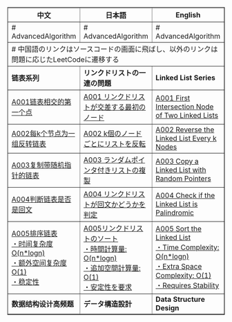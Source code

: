 <table border="1" cellspacing="0" cellpadding="8">
  <thead>
    <tr>
      <th>中文</th>
      <th>日本語</th>
      <th>English</th>
    </tr>
  </thead>
  <tbody>
    <!-- 第一行 -->
    <tr>
      <td># AdvancedAlgorithm</td>
      <td># AdvancedAlgorithm</td>
      <td># AdvancedAlgorithm</td>
    </tr>
    <!-- 占三列的行 -->
    <tr>
      <td colspan="3"># 中国語のリンクはソースコードの画面に飛ばし、以外のリンクは問題に応じたLeetCodeに遷移する</td>
    </tr>
    <!-- 链表系列标题 -->
    <tr>
      <td><strong>链表系列</strong></td>
      <td><strong>リンクドリストの一連の問題</strong></td>
      <td><strong>Linked List Series</strong></td>
    </tr>
    <!-- A001 -->
    <tr>
      <td>
        <a href="https://github.com/Gxondi/Algorithm/blob/main/AdvancedAlgorithm/src/main/java/A003%E9%93%BE%E8%A1%A8%E6%8E%92%E9%98%9F%E7%B3%BB%E5%88%97/A001%E9%93%BE%E8%A1%A8%E7%9B%B8%E4%BA%A4%E7%9A%84%E7%AC%AC%E4%B8%80%E4%B8%AA%E7%82%B9/IntersectionOfTwoLinkedList.java">
          A001链表相交的第一个点
        </a>
      </td>
      <td>
        <a href="https://leetcode.com/problems/intersection-of-two-linked-lists/description/">
          A001 リンクドリストが交差する最初のノード
        </a>
      </td>
      <td>
        <a href="https://leetcode.com/problems/intersection-of-two-linked-lists/description/">
          A001 First Intersection Node of Two Linked Lists
        </a>
      </td>
    </tr>
    <!-- A002 -->
    <tr>
      <td>
        <a href="https://github.com/Gxondi/Algorithm/blob/main/AdvancedAlgorithm/src/main/java/A003%E9%93%BE%E8%A1%A8%E6%8E%92%E9%98%9F%E7%B3%BB%E5%88%97/A002%E6%AF%8Fk%E4%B8%AA%E8%8A%82%E7%82%B9%E4%B8%BA%E4%B8%80%E7%BB%84%E5%8F%8D%E8%BD%AC%E9%93%BE%E8%A1%A8/ReverseNodeInKGroup.java">
          A002每k个节点为一组反转链表
        </a>
      </td>
      <td>
        <a href="https://leetcode.com/problems/reverse-nodes-in-k-group/description/">
          A002 k個のノードごとにリストを反転
        </a>
      </td>
      <td>
        <a href="https://leetcode.com/problems/reverse-nodes-in-k-group/description/">
          A002 Reverse the Linked List Every k Nodes
        </a>
      </td>
    </tr>
    <!-- A003 -->
    <tr>
      <td>
        <a href="https://github.com/Gxondi/Algorithm/blob/main/AdvancedAlgorithm/src/main/java/A003%E9%93%BE%E8%A1%A8%E6%8E%92%E9%98%9F%E7%B3%BB%E5%88%97/A003%E5%A4%8D%E5%88%B6%E5%B8%A6%E9%9A%8F%E6%9C%BA%E6%8C%87%E9%92%88%E7%9A%84%E9%93%BE%E8%A1%A8/CopyListWithRandomPointer.java">
          A003复制带随机指针的链表
        </a>
      </td>
      <td>
        <a href="https://leetcode.com/problems/copy-list-with-random-pointer/description/">
          A003 ランダムポインタ付きリストの複製
        </a>
      </td>
      <td>
        <a href="https://leetcode.com/problems/copy-list-with-random-pointer/description/">
          A003 Copy a Linked List with Random Pointers
        </a>
      </td>
    </tr>
    <!-- A004 -->
    <tr>
      <td>
        <a href="https://github.com/Gxondi/Algorithm/blob/main/AdvancedAlgorithm/src/main/java/A003%E9%93%BE%E8%A1%A8%E6%8E%92%E9%98%9F%E7%B3%BB%E5%88%97/A004%E5%88%A4%E6%96%AD%E9%93%BE%E8%A1%A8%E6%98%AF%E5%90%A6%E6%98%AF%E5%9B%9E%E6%96%87/PalindromeLinkedList.java">
          A004判断链表是否是回文
        </a>
      </td>
      <td>
        <a href="https://leetcode.com/problems/palindrome-linked-list/description/">
          A004 リンクドリストが回文かどうかを判定
        </a>
      </td>
      <td>
        <a href="https://leetcode.com/problems/palindrome-linked-list/description/">
          A004 Check if the Linked List is Palindromic
        </a>
      </td>
    </tr>
    <!-- A005 -->
    <tr>
      <td>
        <a href="https://github.com/Gxondi/Algorithm/blob/main/AdvancedAlgorithm/src/main/java/A003%E9%93%BE%E8%A1%A8%E6%8E%92%E9%98%9F%E7%B3%BB%E5%88%97/A005%E9%93%BE%E8%A1%A8%E6%8E%92%E5%BA%8F/SortList.java">
          A005排序链表 <br>
          ・时间复杂度O(n*logn)<br>
          ・额外空间复杂度O(1)<br>
          ・稳定性
        </a>
      </td>
      <td>
        <a href="https://leetcode.com/problems/sort-list/description/">
          A005リンクドリストのソート<br>
          ・時間計算量: O(n*logn)<br>
          ・追加空間計算量: O(1)<br>
          ・安定性を要求
        </a>
      </td>
      <td>
        <a href="https://leetcode.com/problems/sort-list/description/">
          A005 Sort the Linked List<br>
          ・Time Complexity: O(n*logn)<br>
          ・Extra Space Complexity: O(1)<br>
          ・Requires Stability
        </a>
      </td>
    </tr>
    <!-- 数据结构设计高频题 -->
    <tr>
      <td><strong>数据结构设计高频题</strong></td>
      <td><strong>データ構造設計</strong></td>
      <td><strong>Data Structure Design</strong></td>
    </tr>
  </tbody>
</table>
